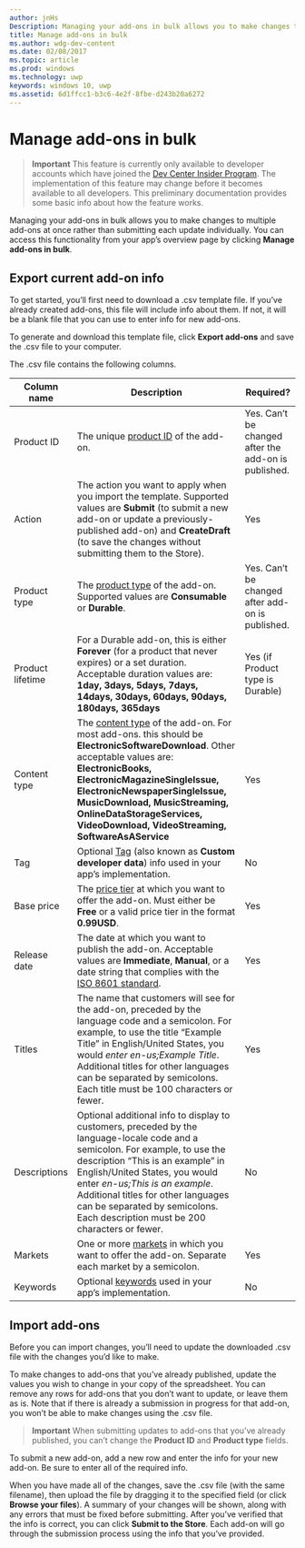 ```yaml
---
author: jnHs
Description: Managing your add-ons in bulk allows you to make changes to multiple add-ons at once rather than submitting each update individually.
title: Manage add-ons in bulk
ms.author: wdg-dev-content
ms.date: 02/08/2017
ms.topic: article
ms.prod: windows
ms.technology: uwp
keywords: windows 10, uwp
ms.assetid: 6d1ffcc1-b3c6-4e2f-8fbe-d243b20a6272
---
```


# Manage add-ons in bulk

> **Important** This feature is currently only available to developer accounts which have joined the [Dev Center Insider Program](dev-center-insider-program.md). The implementation of this feature may change before it becomes available to all developers. This preliminary documentation provides some basic info about how the feature works.

Managing your add-ons in bulk allows you to make changes to multiple add-ons at once rather than submitting each update individually. You can access this functionality from your app’s overview page by clicking **Manage add-ons in bulk**.

## Export current add-on info

To get started, you’ll first need to download a .csv template file. If you’ve already created add-ons, this file will include info about them. If not, it will be a blank file that you can use to enter info for new add-ons.

To generate and download this template file, click **Export add-ons** and save the .csv file to your computer.

The .csv file contains the following columns. 

| Column name               | Description                            | Required?      |
|---------------------------|----------------------------------|----------------------|
| Product ID	|  The unique [product ID](set-your-add-on-product-id.md#product-id) of the add-on.  | Yes. Can’t be changed after the add-on is published. |
| Action |The action you want to apply when you import the template. Supported values are **Submit** (to submit a new add-on or update a previously-published add-on) and **CreateDraft** (to save the changes without submitting them to the Store). |	 Yes |
| Product type	| The [product type](set-your-add-on-product-id.md#product-type) of the add-on. Supported values are **Consumable** or **Durable**. |	Yes. Can’t be changed after add-on is published. |
| Product lifetime	| For a Durable add-on, this is either **Forever** (for a product that never expires) or a set duration. Acceptable duration values are: **1day, 3days, 5days, 7days, 14days, 30days, 60days, 90days, 180days, 365days**	| Yes (if Product type is Durable) |
| Content type	| The [content type](enter-add-on-properties.md#content-type) of the add-on. For most add-ons. this should be **ElectronicSoftwareDownload**. Other acceptable values are: **ElectronicBooks, ElectronicMagazineSingleIssue, ElectronicNewspaperSingleIssue, MusicDownload, MusicStreaming, OnlineDataStorageServices, VideoDownload, VideoStreaming, SoftwareAsAService** |	Yes |
| Tag	| Optional [Tag](enter-add-on-properties.md#custom-developer-data) (also known as **Custom developer data**) info used in your app’s implementation. | No |
| Base price	| The [price tier](set-add-on-pricing-and-availability.md#base-price) at which you want to offer the add-on. Must either be **Free** or a valid price tier in the format **0.99USD**. |	Yes |
| Release date	| The date at which you want to publish the add-on. Acceptable values are **Immediate**, **Manual**, or a date string that complies with the [ISO 8601 standard](http://go.microsoft.com/fwlink/p/?LinkId=817237). | Yes |
| Titles	| The name that customers will see for the add-on, preceded by the language code and a semicolon. For example, to use the title “Example Title” in English/United States, you would *enter en-us;Example Title*. Additional titles for other languages can be separated by semicolons. Each title must be 100 characters or fewer. 	| Yes |
|Descriptions	| Optional additional info to display to customers, preceded by the language-locale code and a semicolon. For example, to use the description “This is an example” in English/United States, you would enter *en-us;This is an example*. Additional titles for other languages can be separated by semicolons. Each description must be 200 characters or fewer.	| No |
| Markets |	One or more [markets](define-pricing-and-market-selection.md#windows-store-consumer-markets) in which you want to offer the add-on. Separate each market by a semicolon. |	Yes |
|Keywords |	Optional [keywords](enter-add-on-properties.md#keywords) used in your app’s implementation. | No |

## Import add-ons

Before you can import changes, you’ll need to update the downloaded .csv file with the changes you’d like to make.

To make changes to add-ons that you’ve already published, update the values you wish to change in your copy of the spreadsheet. You can remove any rows for add-ons that you don’t want to update, or leave them as is. Note that if there is already a submission in progress for that add-on, you won’t be able to make changes using the .csv file.

> **Important** When submitting updates to add-ons that you’ve already published, you can’t change the **Product ID** and **Product type** fields.

To submit a new add-on, add a new row and enter the info for your new add-on. Be sure to enter all of the required info. 

When you have made all of the changes, save the .csv file (with the same filename), then upload the file by dragging it to the specified field (or click **Browse your files**). A summary of your changes will be shown, along with any errors that must be fixed before submitting. After you’ve verified that the info is correct, you can click **Submit to the Store**. Each add-on will go through the submission process using the info that you’ve provided.


